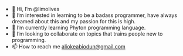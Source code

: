 - 👋 Hi, I’m @limolives
- 👀 I’m interested in learning to be a badass programmer, have always dreamed about this and my passion for this is high.
- 🌱 I’m currently learning Phyton programming language.
- 💞️ I’m looking to collaborate on topics that trains people new to programming.
- 📫 How to reach me aliokeabiodun@gmail.com

<!---
limolives/limolives is a ✨ special ✨ repository because its `README.md` (this file) appears on your GitHub profile.
You can click the Preview link to take a look at your changes.
--->
